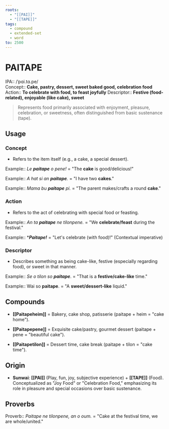 ```yaml
---
roots:
  - "[[PAI]]"
  - "[[TAPE]]"
tags:
  - compound
  - extended-set
  - word
to: 2500
---
```


# PAITAPE

IPA::					/ˈpɑi.tɑ.pe/  
Concept:: 		**Cake, pastry, dessert, sweet baked good, celebration food**  
Action:: 			**To celebrate with food, to feast joyfully** 
Descriptor:: 		**Festive (food-related), enjoyable (like cake), sweet**

> Represents food primarily associated with enjoyment, pleasure, celebration, or sweetness, often distinguished from basic sustenance (tape).

## Usage

### Concept

- Refers to the item itself (e.g., a cake, a special dessert).
    

Example:: *Le **paitape** o pene!* = "The **cake** is good/delicious!"

Example:: *A hat si an **paitape**.* = "I have two **cakes**."

Example:: *Mama bu **paitape** pi.* = "The parent makes/crafts a round **cake**."

### Action

- Refers to the act of celebrating with special food or feasting.

Example:: *An ta **paitape** ne tilonpene.* = "We **celebrate/feast** during the festival."

Example:: ****Paitape!*** = "Let's celebrate (with food)!" (Contextual imperative)

### Descriptor

- Describes something as being cake-like, festive (especially regarding food), or sweet in that manner.

Example:: *Se o tilon so **paitape***. = "That is a **festive/cake-like** time."

Example:: Wai so **paitape**. = "A **sweet/dessert-like** liquid."

## Compounds

- **[[Paitapeheim]]** = Bakery, cake shop, patisserie (paitape + heim = "cake home").

- **[[Paitapepene]]** = Exquisite cake/pastry, gourmet dessert (paitape + pene = "beautiful cake").

- **[[Paitapetilon]]** = Dessert time, cake break (paitape + tilon = "cake time").


## Origin

- **Sunwai**: **[[PAI]]** (Play, fun, joy, subjective experience) + **[[TAPE]]** (Food). Conceptualized as "Joy Food" or "Celebration Food," emphasizing its role in pleasure and special occasions over basic sustenance.

## Proverbs

Proverb:: *Paitape ne tilonpene, an o oum.* = "Cake at the festival time, we are whole/united."

